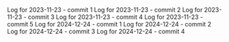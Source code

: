 Log for 2023-11-23 - commit 1
Log for 2023-11-23 - commit 2
Log for 2023-11-23 - commit 3
Log for 2023-11-23 - commit 4
Log for 2023-11-23 - commit 5
Log for 2024-12-24 - commit 1
Log for 2024-12-24 - commit 2
Log for 2024-12-24 - commit 3
Log for 2024-12-24 - commit 4

